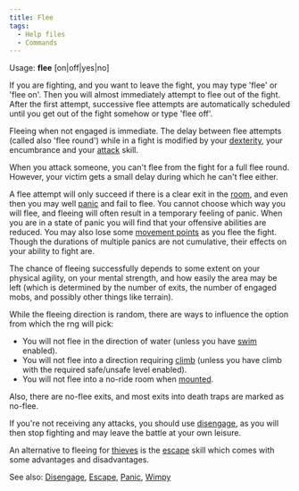 ```yaml
---
title: Flee
tags:
  - Help files
  - Commands
---
```

Usage: **flee** \[on\|off\|yes\|no\]

If you are fighting, and you want to leave the fight, you may type
'flee' or 'flee on'. Then you will almost immediately attempt to flee
out of the fight. After the first attempt, successive flee attempts are
automatically scheduled until you get out of the fight somehow or type
'flee off'.

Fleeing when not engaged is immediate. The delay between flee attempts
(called also 'flee round') while in a fight is modified by your
[dexterity](dexterity "wikilink"), your encumbrance and your
[attack](attack "wikilink") skill.

When you attack someone, you can't flee from the fight for a full flee
round. However, your victim gets a small delay during which he can't
flee either.

A flee attempt will only succeed if there is a clear exit in the
[room](room "wikilink"), and even then you may well
[panic](panic "wikilink") and fail to flee. You cannot choose which way
you will flee, and fleeing will often result in a temporary feeling of
panic. When you are in a state of panic you will find that your
offensive abilities are reduced. You may also lose some [movement
points](movement_points "wikilink") as you flee the fight. Though the
durations of multiple panics are not cumulative, their effects on your
ability to fight are.

The chance of fleeing successfully depends to some extent on your
physical agility, on your mental strength, and how easily the area may
be left (which is determined by the number of exits, the number of
engaged mobs, and possibly other things like terrain).

While the fleeing direction is random, there are ways to influence the
option from which the rng will pick:

- You will not flee in the direction of water (unless you have
  [swim](swim "wikilink") enabled).
- You will not flee into a direction requiring [climb](climb "wikilink")
  (unless you have climb with the required safe/unsafe level enabled).
- You will not flee into a no-ride room when
  [mounted](Mount "wikilink").

Also, there are no-flee exits, and most exits into death traps are
marked as no-flee.

If you're not receiving any attacks, you should use
[disengage](disengage "wikilink"), as you will then stop fighting and
may leave the battle at your own leisure.

An alternative to fleeing for [thieves](Thief "wikilink") is the
[escape](escape "wikilink") skill which comes with some advantages and
disadvantages.

See also: [Disengage](Disengage "wikilink"),
[Escape](Escape "wikilink"), [Panic](Panic "wikilink"),
[Wimpy](Wimpy "wikilink")
